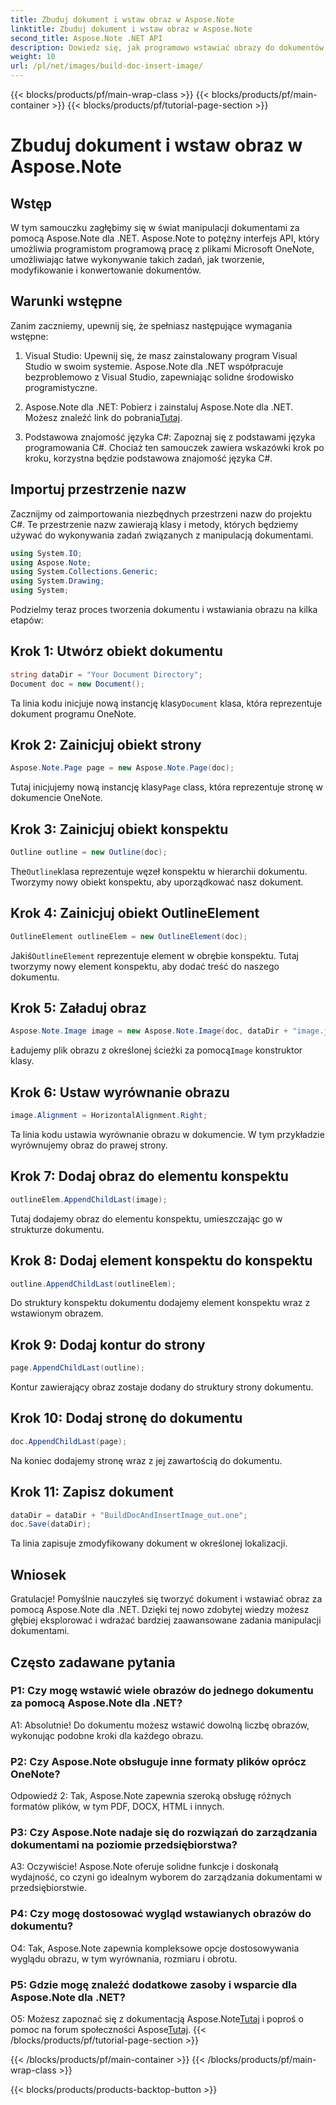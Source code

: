 ```yaml
---
title: Zbuduj dokument i wstaw obraz w Aspose.Note
linktitle: Zbuduj dokument i wstaw obraz w Aspose.Note
second_title: Aspose.Note .NET API
description: Dowiedz się, jak programowo wstawiać obrazy do dokumentów OneNote przy użyciu Aspose.Note dla .NET. Proste kroki umożliwiające bezproblemową manipulację dokumentami.
weight: 10
url: /pl/net/images/build-doc-insert-image/
---
```


{{< blocks/products/pf/main-wrap-class >}}
{{< blocks/products/pf/main-container >}}
{{< blocks/products/pf/tutorial-page-section >}}

# Zbuduj dokument i wstaw obraz w Aspose.Note

## Wstęp

W tym samouczku zagłębimy się w świat manipulacji dokumentami za pomocą Aspose.Note dla .NET. Aspose.Note to potężny interfejs API, który umożliwia programistom programową pracę z plikami Microsoft OneNote, umożliwiając łatwe wykonywanie takich zadań, jak tworzenie, modyfikowanie i konwertowanie dokumentów. 

## Warunki wstępne

Zanim zaczniemy, upewnij się, że spełniasz następujące wymagania wstępne:

1. Visual Studio: Upewnij się, że masz zainstalowany program Visual Studio w swoim systemie. Aspose.Note dla .NET współpracuje bezproblemowo z Visual Studio, zapewniając solidne środowisko programistyczne.

2.  Aspose.Note dla .NET: Pobierz i zainstaluj Aspose.Note dla .NET. Możesz znaleźć link do pobrania[Tutaj](https://releases.aspose.com/note/net/).

3. Podstawowa znajomość języka C#: Zapoznaj się z podstawami języka programowania C#. Chociaż ten samouczek zawiera wskazówki krok po kroku, korzystna będzie podstawowa znajomość języka C#.

## Importuj przestrzenie nazw

Zacznijmy od zaimportowania niezbędnych przestrzeni nazw do projektu C#. Te przestrzenie nazw zawierają klasy i metody, których będziemy używać do wykonywania zadań związanych z manipulacją dokumentami.

```csharp
using System.IO;
using Aspose.Note;
using System.Collections.Generic;
using System.Drawing;
using System;
```

Podzielmy teraz proces tworzenia dokumentu i wstawiania obrazu na kilka etapów:

## Krok 1: Utwórz obiekt dokumentu

```csharp
string dataDir = "Your Document Directory";
Document doc = new Document();
```

 Ta linia kodu inicjuje nową instancję klasy`Document` klasa, która reprezentuje dokument programu OneNote.

## Krok 2: Zainicjuj obiekt strony

```csharp
Aspose.Note.Page page = new Aspose.Note.Page(doc);
```

 Tutaj inicjujemy nową instancję klasy`Page` class, która reprezentuje stronę w dokumencie OneNote.

## Krok 3: Zainicjuj obiekt konspektu

```csharp
Outline outline = new Outline(doc);
```

 The`Outline`klasa reprezentuje węzeł konspektu w hierarchii dokumentu. Tworzymy nowy obiekt konspektu, aby uporządkować nasz dokument.

## Krok 4: Zainicjuj obiekt OutlineElement

```csharp
OutlineElement outlineElem = new OutlineElement(doc);
```

 Jakiś`OutlineElement` reprezentuje element w obrębie konspektu. Tutaj tworzymy nowy element konspektu, aby dodać treść do naszego dokumentu.

## Krok 5: Załaduj obraz

```csharp
Aspose.Note.Image image = new Aspose.Note.Image(doc, dataDir + "image.jpg");
```

 Ładujemy plik obrazu z określonej ścieżki za pomocą`Image` konstruktor klasy.

## Krok 6: Ustaw wyrównanie obrazu

```csharp
image.Alignment = HorizontalAlignment.Right;
```

Ta linia kodu ustawia wyrównanie obrazu w dokumencie. W tym przykładzie wyrównujemy obraz do prawej strony.

## Krok 7: Dodaj obraz do elementu konspektu

```csharp
outlineElem.AppendChildLast(image);
```

Tutaj dodajemy obraz do elementu konspektu, umieszczając go w strukturze dokumentu.

## Krok 8: Dodaj element konspektu do konspektu

```csharp
outline.AppendChildLast(outlineElem);
```

Do struktury konspektu dokumentu dodajemy element konspektu wraz z wstawionym obrazem.

## Krok 9: Dodaj kontur do strony

```csharp
page.AppendChildLast(outline);
```

Kontur zawierający obraz zostaje dodany do struktury strony dokumentu.

## Krok 10: Dodaj stronę do dokumentu

```csharp
doc.AppendChildLast(page);
```

Na koniec dodajemy stronę wraz z jej zawartością do dokumentu.

## Krok 11: Zapisz dokument

```csharp
dataDir = dataDir + "BuildDocAndInsertImage_out.one";
doc.Save(dataDir);
```

Ta linia zapisuje zmodyfikowany dokument w określonej lokalizacji.

## Wniosek

Gratulacje! Pomyślnie nauczyłeś się tworzyć dokument i wstawiać obraz za pomocą Aspose.Note dla .NET. Dzięki tej nowo zdobytej wiedzy możesz głębiej eksplorować i wdrażać bardziej zaawansowane zadania manipulacji dokumentami.

## Często zadawane pytania

### P1: Czy mogę wstawić wiele obrazów do jednego dokumentu za pomocą Aspose.Note dla .NET?

A1: Absolutnie! Do dokumentu możesz wstawić dowolną liczbę obrazów, wykonując podobne kroki dla każdego obrazu.

### P2: Czy Aspose.Note obsługuje inne formaty plików oprócz OneNote?

Odpowiedź 2: Tak, Aspose.Note zapewnia szeroką obsługę różnych formatów plików, w tym PDF, DOCX, HTML i innych.

### P3: Czy Aspose.Note nadaje się do rozwiązań do zarządzania dokumentami na poziomie przedsiębiorstwa?

A3: Oczywiście! Aspose.Note oferuje solidne funkcje i doskonałą wydajność, co czyni go idealnym wyborem do zarządzania dokumentami w przedsiębiorstwie.

### P4: Czy mogę dostosować wygląd wstawianych obrazów do dokumentu?

O4: Tak, Aspose.Note zapewnia kompleksowe opcje dostosowywania wyglądu obrazu, w tym wyrównania, rozmiaru i obrotu.

### P5: Gdzie mogę znaleźć dodatkowe zasoby i wsparcie dla Aspose.Note dla .NET?

 O5: Możesz zapoznać się z dokumentacją Aspose.Note[Tutaj](https://reference.aspose.com/note/net/) i poproś o pomoc na forum społeczności Aspose[Tutaj](https://forum.aspose.com/c/note/28).
{{< /blocks/products/pf/tutorial-page-section >}}

{{< /blocks/products/pf/main-container >}}
{{< /blocks/products/pf/main-wrap-class >}}

{{< blocks/products/products-backtop-button >}}
